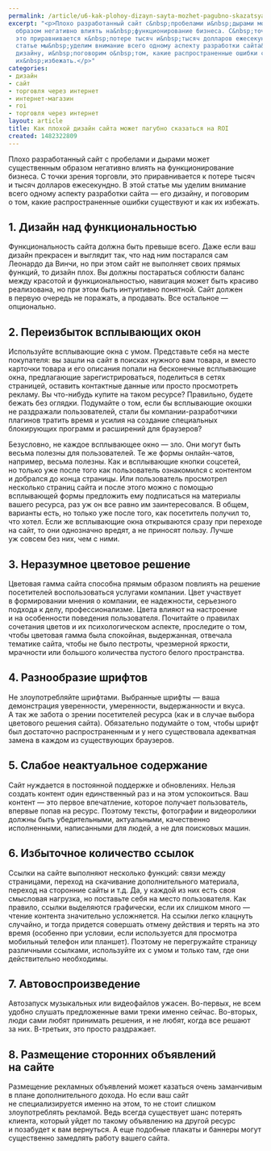 ```yaml
---
permalink: /article/u6-kak-plohoy-dizayn-sayta-mozhet-pagubno-skazatsya-na-roi
excerpt: "<p>Плохо разработанный сайт с&nbsp;пробелами и&nbsp;дырами может существенным
  образом негативно влиять на&nbsp;функционирование бизнеса. С&nbsp;точки зрения торговли,
  это приравнивается к&nbsp;потере тысяч и&nbsp;тысяч долларов ежесекундно. В&nbsp;этой
  статье мы&nbsp;уделим внимание всего одному аспекту разработки сайта&nbsp;— его
  дизайну, и&nbsp;поговорим о&nbsp;том, какие распространенные ошибки существуют и&nbsp;как
  их&nbsp;избежать.</p>"
categories:
- дизайн
- сайт
- торговля через интернет
- интернет-магазин
- roi
- торговля через интернет
layout: article
title: Как плохой дизайн сайта может пагубно сказаться на ROI
created: 1482322809
---
```

Плохо разработанный сайт с пробелами и дырами может существенным образом негативно влиять на функционирование бизнеса. С точки зрения торговли, это приравнивается к потере тысяч и тысяч долларов ежесекундно. В этой статье мы уделим внимание всего одному аспекту разработки сайта — его дизайну, и поговорим о том, какие распространенные ошибки существуют и как их избежать.

## 1. Дизайн над функциональностью ##

Функциональность сайта должна быть превыше всего. Даже если ваш дизайн прекрасен и выглядит так, что над ним постарался сам Леонардо да Винчи, но при этом сайт не выполняет своих прямых функций, то дизайн плох. Вы должны постараться соблюсти баланс между красотой и функциональностью, навигация может быть красиво реализована, но при этом быть интуитивно понятной. Сайт должен в первую очередь не поражать, а продавать. Все остальное — опционально.

## 2. Переизбыток всплывающих окон ##

Используйте всплывающие окна с умом. Представьте себя на месте покупателя: вы зашли на сайт в поисках нужного вам товара, и вместо карточки товара и его описания попали на бесконечные всплывающие окна, предлагающие зарегистрироваться, поделиться в сетях страницей, оставить контактные данные или просто просмотреть рекламу. Вы что-нибудь купите на таком ресурсе? Правильно, будете бежать без оглядки. Подумайте о том, если бы всплывающие окошки не раздражали пользователей, стали бы компании-разработчики плагинов тратить время и усилия на создание специальных блокирующих программ и расширений для браузеров?

Безусловно, не каждое всплывающее окно — зло. Они могут быть весьма полезны для пользователей. Те же формы онлайн-чатов, например, весьма полезны. Как и всплывающие кнопки соцсетей, но только уже после того как пользователь ознакомился с контентом и добрался до конца страницы. Или пользователь просмотрел несколько страниц сайта и после этого можно с помощью всплывающей формы предложить ему подписаться на материалы вашего ресурса, раз уж он все равно им заинтересовался. В общем, варианты есть, но только уже после того, как посетитель получил то, что хотел. Если же всплывающие окна открываются сразу при переходе на сайт, то они однозначно вредят, а не приносят пользу. Лучше уж совсем без них, чем с ними.

## 3. Неразумное цветовое решение ##

Цветовая гамма сайта способна прямым образом повлиять на решение посетителей воспользоваться услугами компании. Цвет участвует в формировании мнения о компании, ее надежности, серьезного подхода к делу, профессионализме. Цвета влияют на настроение и на особенности поведения пользователя. Почитайте о правилах сочетания цветов и их психологическом аспекте, проследите о том, чтобы цветовая гамма была спокойная, выдержанная, отвечала тематике сайта, чтобы не было пестроты, чрезмерной яркости, мрачности или большого количества пустого белого пространства.

## 4. Разнообразие шрифтов ##

Не злоупотребляйте шрифтами. Выбранные шрифты — ваша демонстрация уверенности, умеренности, выдержанности и вкуса. А так же забота о зрении посетителей ресурса (как и в случае выбора цветового решения сайта). Обязательно подумайте о том, чтобы шрифт был достаточно распространенным и у него существовала адекватная замена в каждом из существующих браузеров.

## 5. Слабое неактуальное содержание ##

Сайт нуждается в постоянной поддержке и обновлениях. Нельзя создать контент один единственный раз и на этом успокоиться. Ваш контент — это первое впечатление, которое получает пользователь, впервые попав на ресурс. Поэтому тексты, фотографии и видеоролики должны быть убедительными, актуальными, качественно исполненными, написанными для людей, а не для поисковых машин.

## 6. Избыточное количество ссылок ##

Ссылки на сайте выполняют несколько функций: связи между страницами, переход на скачивание дополнительного материала, переход на сторонние сайты и т.д. Да, у каждой из них есть своя смысловая нагрузка, но поставьте себя на место пользователя. Как правило, ссылки выделяются графически, если их слишком много — чтение контента значительно усложняется. На ссылки легко клацнуть случайно, и тогда придется совершать отмену действия и терять на это время (особенно при условии, если используется для просмотра мобильный телефон или планшет). Поэтому не перегружайте страницу различными ссылками, используйте их с умом и только там, где они действительно необходимы.

## 7. Автовоспроизведение ##

Автозапуск музыкальных или видеофайлов ужасен. Во-первых, не всем удобно слушать предложенные вами треки именно сейчас. Во-вторых, люди сами любят принимать решения, и не любят, когда все решают за них. В-третьих, это просто раздражает.

## 8. Размещение сторонних объявлений на сайте ##

Размещение рекламных объявлений может казаться очень заманчивым в плане дополнительного дохода. Но если ваш сайт не специализируется именно на этом, то не стоит слишком злоупотреблять рекламой. Ведь всегда существует шанс потерять клиента, который уйдет по такому объявлению на другой ресурс и позабудет к вам вернуться. А еще подобные плакаты и баннеры могут существенно замедлять работу вашего сайта.
